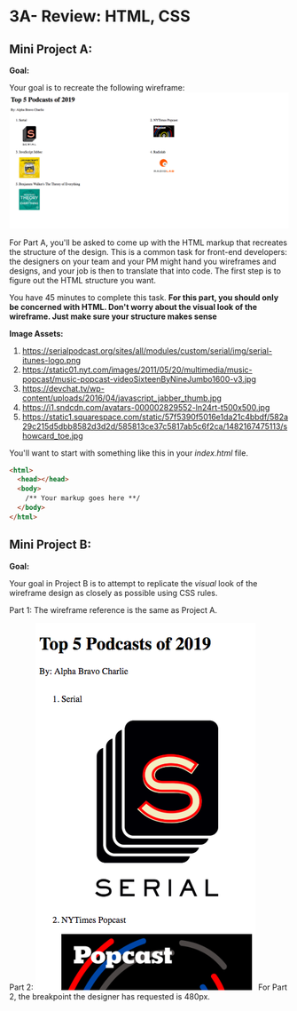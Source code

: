 # 3A- Review: HTML, CSS

## Mini Project A: 

**Goal:**

Your goal is to recreate the following wireframe:  ![Activity Wireframe](3A-activity-wireframe.png)

For Part A, you'll be asked to come up with the HTML markup that recreates the structure of the design. This is a common task for front-end developers: the designers on your team and your PM might hand you wireframes and designs, and your job is then to translate that into code. The first step is to figure out the HTML structure you want. 

You have 45 minutes to complete this task. **For this part, you should only be concerned with HTML. Don't worry about the visual look of the wireframe. Just make sure your structure makes sense**

**Image Assets:**

1. https://serialpodcast.org/sites/all/modules/custom/serial/img/serial-itunes-logo.png
2. https://static01.nyt.com/images/2011/05/20/multimedia/music-popcast/music-popcast-videoSixteenByNineJumbo1600-v3.jpg
3. https://devchat.tv/wp-content/uploads/2016/04/javascript_jabber_thumb.jpg
4. https://i1.sndcdn.com/avatars-000002829552-ln24rt-t500x500.jpg
5. https://static1.squarespace.com/static/57f5390f5016e1da21c4bbdf/582a29c215d5dbb8582d3d2d/585813ce37c5817ab5c6f2ca/1482167475113/showcard_toe.jpg

You'll want to start with something like this in your *index.html* file. 
```html
<html>
  <head></head>
  <body>
    /** Your markup goes here **/
  </body>
</html>
```


## Mini Project B: 

**Goal:**

Your goal in Project B is to attempt to replicate the *visual* look of the wireframe design as closely as possible using CSS rules. 

Part 1: The wireframe reference is the same as Project A.

Part 2: ![Activity Wireframe](3A-activity-mobile-wireframe.png)
For Part 2, the breakpoint the designer has requested is 480px. 
